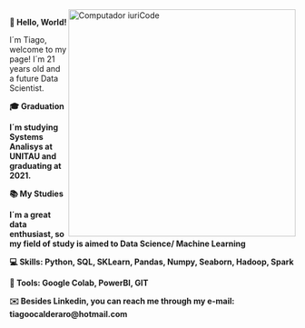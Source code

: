 
<img src="https://raw.githubusercontent.com/MicaelliMedeiros/micaellimedeiros/master/image/computer-illustration.png" min-width="400px" max-width="400px" width="400px" align="right" alt="Computador iuriCode">

<p align="left"> <strong>👋 Hello, World! </strong>




<p align="left"> I´m Tiago, welcome to my page! I´m 21 years old and a future Data Scientist.</p>

<p align="left"> <strong>🎓 Graduation 

I´m studying Systems Analisys at UNITAU and graduating at 2021. 
</p>

<p align="left"> <strong>📚 My Studies </strong>

I´m a great data enthusiast, so my field of study is aimed to Data Science/ Machine Learning
</p>

<p align="left">
  💻 Skills: <strong>Python, SQL, SKLearn, Pandas, Numpy, Seaborn, Hadoop, Spark</strong>
</p>

<p align="left">
    🔨 Tools: <strong>Google Colab, PowerBI, GIT</strong>
</p>

<p align="left"> ✉️ Besides Linkedin, you can reach me through my e-mail: tiagoocalderaro@hotmail.com </p>
